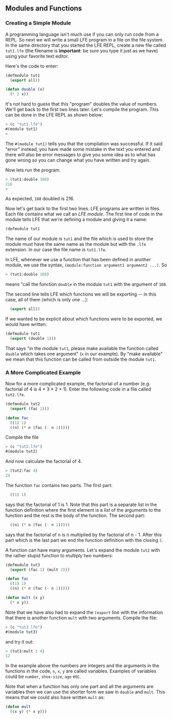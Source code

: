 ## Modules and Functions

### Creating a Simple Module

A programming language isn't much use if you can only run code from a REPL. So next we will write a small LFE program in a file on the file system. In the same directory that you started the LFE REPL, create a new file called ``tut1.lfe`` (the filename is **important**: be sure you type it just as we have) using your favorite text editor.

Here's the code to enter:

```lisp
(defmodule tut1
  (export all))

(defun double (x)
  (* 2 x))
```

It's not hard to guess that this "program" doubles the value of numbers. We'll get back to the first two lines later. Let's compile the program. This can be done in the LFE REPL as shown below:

```lisp
> (c "tut1.lfe")
#(module tut1)
>
```

The ``#(module tut1)`` tells you that the compilation was successful. If it said "error" instead, you have made some mistake in the text you entered and there will also be error messages to give you some idea as to what has gone wrong so you can change what you have written and try again.

Now lets run the program.

```lisp
> (tut1:double 108)
216
>
```

As expected, ``108`` doubled is 216.

Now let's get back to the first two lines. LFE programs are written in files. Each file contains what we call an *LFE module*. The first line of code in the module tells LFE that we're defining a module and giving it a name:

```lisp
(defmodule tut1
```
The name of our module is ``tut1`` and the file which is used to store the module must have the same name as the module but with the ``.lfe`` extension. In our case the file name is ``tut1.lfe``.

In LFE, whenever we use a function that has been defined in another module, we use the syntax, ``(module:function argument1 argument2 ...)``. So

```lisp
> (tut1:double 108)
```

means "call the function ``double`` in the module ``tut1`` with the argument of ``108``.

The second line tells LFE which functions we will be exporting -- in this case, all of them (which is only *one* ...):

```lisp
  (export all))
```

If we wanted to be explicit about which functions were to be exported, we would have written:

```lisp
(defmodule tut1
  (export (double 1)))
```

That says "in the module ``tut1``, please make available the function called ``double`` which takes one argument" (``x`` in our example). By "make available" we mean that this function can be called from outside the module ``tut1``.

### A More Complicated Example

Now for a more complicated example, the factorial of a number (e.g. factorial of 4 is 4 * 3 * 2 * 1). Enter the following code in a file called ``tut2.lfe``.

```lisp
(defmodule tut2
  (export (fac 1)))

(defun fac
  ((1) 1)
  ((n) (* n (fac (- n 1)))))
```

Compile the file

```lisp
> (c "tut2.lfe")
#(module tut2)
```

And now calculate the factorial of 4.

```lisp
> (tut2:fac 4)
24
```

The function ``fac`` contains two parts. The first part:

```lisp
  ((1) 1)
```

says that the factorial of 1 is 1. Note that this part is a separate list in the function definition where the first element is a *list* of the arguments to the function and the rest is the body of the function. The second part:

```lisp
  ((n) (* n (fac (- n 1)))))
```

says that the factorial of n is n multiplied by the factorial of n - 1. After this part which is the last part we end the function definition with the closing ``)``.

A function can have many arguments. Let's expand the module ``tut2`` with the rather stupid function to multiply two numbers:

```lisp
(defmodule tut3
  (export (fac 1) (mult 2)))

(defun fac
  ((1) 1)
  ((n) (* n (fac (- n 1)))))

(defun mult (x y)
  (* x y))

```

Note that we have also had to expand the ``(export`` line with the information that there is another function ``mult`` with two arguments. Compile the file:

```lisp
> (c "tut3.lfe")
#(module tut3)
```
and try it out:

```lisp
> (tut3:mult 3 4)
12
```

In the example above the numbers are integers and the arguments in the functions in the code, ``n``, ``x``, ``y`` are called variables. Examples of variables could be ``number``, ``shoe-size``, ``age`` etc.

Note that when a function has only one part and all the arguments are variables then we can use the shorter form we saw in ``double`` and ``mult``. This means that we could also have written ``mult`` as:

```lisp
(defun mult
  ((x y) (* x y)))
```
